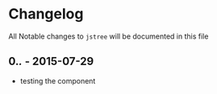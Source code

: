 # Changelog

All Notable changes to `jstree` will be documented in this file

## 0.*.* - 2015-07-29

 - testing the component